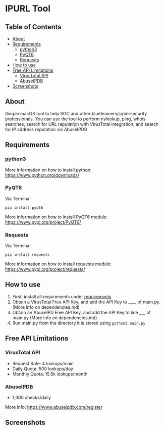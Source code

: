 # IPURL Tool

## Table of Contents

- [About](#About)
- [Requirements](#Requirements)
  - [python3](#python3)
  - [PyQT6](#pyqt6)
  - [Requests](#requests)
- [How to use](#How-to-use)
- [Free API Limitations](#Free-API-Limitations)
  - [VirusTotal API](#VirusTotal-API)
  - [AbuseIPDB](#AbuseIPDB)
- [Screenshots](#Screenshots)


## About 

Simple macOS tool to help SOC and other blueteamers/cybersecurity professionals. You can use the tool to perform nslookup, ping, whois searches, search for URL reputation with VirusTotal integration, and search for IP address reputation via AbuseIPDB

## Requirements

### python3

More information on how to install python: https://www.python.org/downloads/

### PyQT6

Via Terminal

``` pip install pyqt6 ```

More information on how to install PyQT6 module: https://www.pypi.org/project/PyQT6/


### Requests

Via Terminal

``` pip install requests ```

More information on how to install requests module: https://www.pypi.org/project/requests/


## How to use

1) First, install all requirements under [requirements](#requirements)
2) Obtain a VirusTotal Free API Key, and add the API Key to ____ of main.py. (More info on dependencies.md)
3) Obtain an AbuseIPD Free API Key, and add the API Key to line ___ of main.py (More info on dependencies.md)
4) Run main.py from the directory it is stored using  ``` python3 main.py ```

## Free API Limitations


### VirusTotal API

- Request Rate: 4 lookups/main
- Daily Quota: 500 lookups/day
- Monthly Quota: 15.5k lookups/month


### AbuseIPDB

- 1,000 checks/daily

More info: https://www.abuseipdb.com/register



## Screenshots
